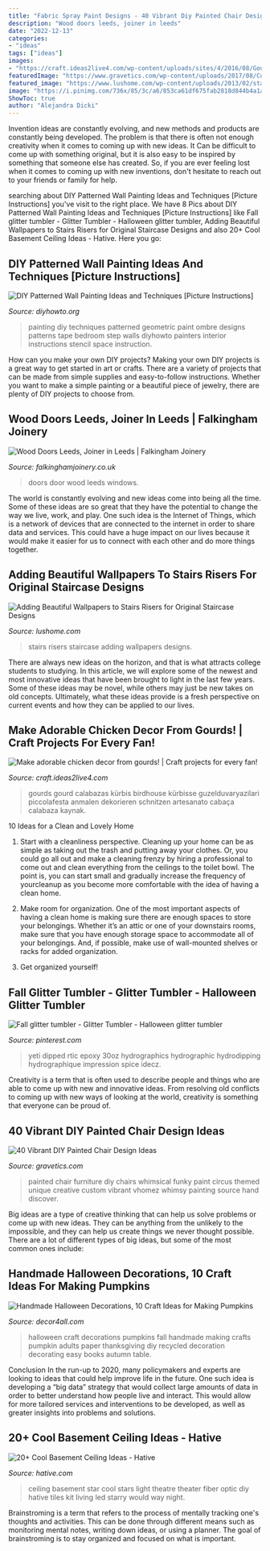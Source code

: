 ```yaml
---
title: "Fabric Spray Paint Designs - 40 Vibrant Diy Painted Chair Design Ideas"
description: "Wood doors leeds, joiner in leeds"
date: "2022-12-13"
categories:
- "ideas"
tags: ["ideas"]
images:
- "https://craft.ideas2live4.com/wp-content/uploads/sites/4/2016/08/Gourd-Art-03.jpg"
featuredImage: "https://www.gravetics.com/wp-content/uploads/2017/08/Custom-painted-circus-themed-chair.jpg"
featured_image: "https://www.lushome.com/wp-content/uploads/2013/02/staircases-riser-stairs-decorating-wallpaper-7.jpg"
image: "https://i.pinimg.com/736x/85/3c/a6/853ca61df675fab2818d844b4a1ab51f.jpg"
ShowToc: true
author: "Alejandra Dicki"
---
```



Invention ideas are constantly evolving, and new methods and products are constantly being developed. The problem is that there is often not enough creativity when it comes to coming up with new ideas. It Can be difficult to come up with something original, but it is also easy to be inspired by something that someone else has created. So, if you are ever feeling lost when it comes to coming up with new inventions, don't hesitate to reach out to your friends or family for help.

	

		
searching about DIY Patterned Wall Painting Ideas and Techniques [Picture Instructions] you've visit to the right place. We have 8 Pics about DIY Patterned Wall Painting Ideas and Techniques [Picture Instructions] like Fall glitter tumbler - Glitter Tumbler - Halloween glitter tumbler, Adding Beautiful Wallpapers to Stairs Risers for Original Staircase Designs and also 20+ Cool Basement Ceiling Ideas - Hative. Here you go:
		
    
## DIY Patterned Wall Painting Ideas And Techniques [Picture Instructions]

<img loading=lazy src="http://www.diyhowto.org/wp-content/uploads/DIY-Geometric-Ombre-Wall-Painting-Instruction-DIY-Wall-Painting-Ideas-Techniques-Tutorials-DIYHowto.jpg" onerror="this.onerror=null;this.src='https://tse2.mm.bing.net/th?id=OIP.3CQu2yYBUKU-wi0CJ7RjUAHaJ8&amp;pid=15.1';" alt="DIY Patterned Wall Painting Ideas and Techniques [Picture Instructions]">

_Source: diyhowto.org_

>painting diy techniques patterned geometric paint ombre designs patterns tape bedroom step walls diyhowto painters interior instructions stencil space instruction. 

	

How can you make your own DIY projects?
Making your own DIY projects is a great way to get started in art or crafts. There are a variety of projects that can be made from simple supplies and easy-to-follow instructions. Whether you want to make a simple painting or a beautiful piece of jewelry, there are plenty of DIY projects to choose from.

    
## Wood Doors Leeds, Joiner In Leeds | Falkingham Joinery

<img loading=lazy src="https://falkinghamjoinery.co.uk/wp-content/uploads/2020/08/front-door-8-1.jpg" onerror="this.onerror=null;this.src='https://tse1.mm.bing.net/th?id=OIP.yxbO4PITwHVTDaBwwZRG3gHaJ4&amp;pid=15.1';" alt="Wood Doors Leeds, Joiner in Leeds | Falkingham Joinery">

_Source: falkinghamjoinery.co.uk_

>doors door wood leeds windows. 

	

The world is constantly evolving and new ideas come into being all the time. Some of these ideas are so great that they have the potential to change the way we live, work, and play. One such idea is the Internet of Things, which is a network of devices that are connected to the internet in order to share data and services. This could have a huge impact on our lives because it would make it easier for us to connect with each other and do more things together.

    
## Adding Beautiful Wallpapers To Stairs Risers For Original Staircase Designs

<img loading=lazy src="https://www.lushome.com/wp-content/uploads/2013/02/staircases-riser-stairs-decorating-wallpaper-7.jpg" onerror="this.onerror=null;this.src='https://tse1.mm.bing.net/th?id=OIP.so5DhE--M7-N3WPzNOix4AAAAA&amp;pid=15.1';" alt="Adding Beautiful Wallpapers to Stairs Risers for Original Staircase Designs">

_Source: lushome.com_

>stairs risers staircase adding wallpapers designs. 

	

There are always new ideas on the horizon, and that is what attracts college students to studying. In this article, we will explore some of the newest and most innovative ideas that have been brought to light in the last few years. Some of these ideas may be novel, while others may just be new takes on old concepts. Ultimately, what these ideas provide is a fresh perspective on current events and how they can be applied to our lives.

    
## Make Adorable Chicken Decor From Gourds! | Craft Projects For Every Fan!

<img loading=lazy src="https://craft.ideas2live4.com/wp-content/uploads/sites/4/2016/08/Gourd-Art-03.jpg" onerror="this.onerror=null;this.src='https://tse4.mm.bing.net/th?id=OIP.iblcx75zR7Gk-zxWM9a9rgHaNI&amp;pid=15.1';" alt="Make adorable chicken decor from gourds! | Craft projects for every fan!">

_Source: craft.ideas2live4.com_

>gourds gourd calabazas kürbis birdhouse kürbisse guzelduvaryazilari piccolafesta anmalen dekorieren schnitzen artesanato cabaça calabaza kaynak. 

	

10 Ideas for a Clean and Lovely Home
1. Start with a cleanliness perspective. Cleaning up your home can be as simple as taking out the trash and putting away your clothes. Or, you could go all out and make a cleaning frenzy by hiring a professional to come out and clean everything from the ceilings to the toilet bowl. The point is, you can start small and gradually increase the frequency of yourcleanup as you become more comfortable with the idea of having a clean home.
2. Make room for organization. One of the most important aspects of having a clean home is making sure there are enough spaces to store your belongings. Whether it’s an attic or one of your downstairs rooms, make sure that you have enough storage space to accommodate all of your belongings. And, if possible, make use of wall-mounted shelves or racks for added organization.

3. Get organized yourself!

    
## Fall Glitter Tumbler - Glitter Tumbler - Halloween Glitter Tumbler

<img loading=lazy src="https://i.pinimg.com/736x/85/3c/a6/853ca61df675fab2818d844b4a1ab51f.jpg" onerror="this.onerror=null;this.src='https://tse3.mm.bing.net/th?id=OIP.QKlUUJn6QV0j7T30zeZiGgHaLI&amp;pid=15.1';" alt="Fall glitter tumbler - Glitter Tumbler - Halloween glitter tumbler">

_Source: pinterest.com_

>yeti dipped rtic epoxy 30oz hydrographics hydrographic hydrodipping hydrographique impression spice idecz. 

	

Creativity is a term that is often used to describe people and things who are able to come up with new and innovative ideas. From resolving old conflicts to coming up with new ways of looking at the world, creativity is something that everyone can be proud of.

    
## 40 Vibrant DIY Painted Chair Design Ideas

<img loading=lazy src="https://www.gravetics.com/wp-content/uploads/2017/08/Custom-painted-circus-themed-chair.jpg" onerror="this.onerror=null;this.src='https://tse3.mm.bing.net/th?id=OIP.JqYKhTtke4T0NhAiA3pSfwHaNO&amp;pid=15.1';" alt="40 Vibrant DIY Painted Chair Design Ideas">

_Source: gravetics.com_

>painted chair furniture diy chairs whimsical funky paint circus themed unique creative custom vibrant vhomez whimsy painting source hand discover. 

	

Big ideas are a type of creative thinking that can help us solve problems or come up with new ideas. They can be anything from the unlikely to the impossible, and they can help us create things we never thought possible. There are a lot of different types of big ideas, but some of the most common ones include: 

    
## Handmade Halloween Decorations, 10 Craft Ideas For Making Pumpkins

<img loading=lazy src="http://www.decor4all.com/wp-content/uploads/2012/10/handmade-halloween-decorations-craft-ideas-4.jpg" onerror="this.onerror=null;this.src='https://tse1.mm.bing.net/th?id=OIP.c97noznSMpH8J07_W_rlTQHaLD&amp;pid=15.1';" alt="Handmade Halloween Decorations, 10 Craft Ideas for Making Pumpkins">

_Source: decor4all.com_

>halloween craft decorations pumpkins fall handmade making crafts pumpkin adults paper thanksgiving diy recycled decoration decorating easy books autumn table. 

	

Conclusion
In the run-up to 2020, many policymakers and experts are looking to ideas that could help improve life in the future. One such idea is developing a “big data” strategy that would collect large amounts of data in order to better understand how people live and interact. This would allow for more tailored services and interventions to be developed, as well as greater insights into problems and solutions.

    
## 20+ Cool Basement Ceiling Ideas - Hative

<img loading=lazy src="https://hative.com/wp-content/uploads/2014/05/basement-ceiling-ideas/2-star-basement-ceiling.jpg" onerror="this.onerror=null;this.src='https://tse1.mm.bing.net/th?id=OIP.dugDmMBi7HcFuulOF-yuZgHaK4&amp;pid=15.1';" alt="20+ Cool Basement Ceiling Ideas - Hative">

_Source: hative.com_

>ceiling basement star cool stars light theatre theater fiber optic diy hative tiles kit living led starry would way night. 

	

Brainstroming is a term that refers to the process of mentally tracking one's thoughts and activities. This can be done through different means such as monitoring mental notes, writing down ideas, or using a planner. The goal of brainstroming is to stay organized and focused on what is important.


